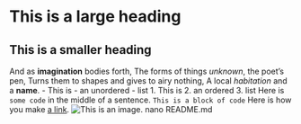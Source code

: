 # This is a large heading
## This is a smaller heading
And as **imagination** bodies forth, The forms of things *unknown*, the poet’s pen, Turns them to shapes and gives to airy nothing, A local *habitation* and a 
**name**. - This is - an unordered - list 1. This is 2. an ordered 3. list Here is `some code` in the middle of a sentence. ``` This is a block of code ``` Here 
is how you make [a link](https://www.wikipedia.org/). ![This is an image.](https://github.com/yihui/xaringan/releases/download/v0.0.2/karl-moustache.jpg)
nano README.md
